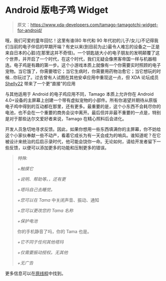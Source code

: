 # Android 版电子鸡 Widget

> 原文：<https://www.xda-developers.com/tamago-tamagotchi-widget-for-android/>

哦，我们可爱的童年回忆！这里有谁(80 年代和 90 年代初的儿子/女儿)不记得我们当前的电子伴侣的早期开端？有史以来(到目前为止)最令人难忘的设备之一正是来自日本的心脏(在那里这并不奇怪)。一个钥匙链大小的电子朋友的发明颠覆了这个世界，并开启了一个时代，在这个时代，我们无疑会像黑客帝国一样与机器相连。电子鸡是有趣的第一步。这个小游戏本质上就像有一个你需要实时照顾的电子宠物。当它饿了，你需要喂它；当它生病时，你需要用药物治愈它；当它想玩的时候...你玩过了。过去曾有人试图在其他安卓应用中重现这一点，但 XDA 论坛成员 [Shelly22](http://forum.xda-developers.com/member.php?u=5282273) 带来了一个更“直接”的应用

与其他适用于 Android 的电子鸡应用不同，Tamago 本质上允许你在 Android 4.0+设备的主屏幕上创建一个带有虚拟宠物的小部件。所有你渴望并期待从原版电子鸡中得到的互动都在那里，还有更多。最重要的是，这个小东西不会耗尽你的电池，也不会在一个重要的商务会议中离开。最后但并非最不重要的一点是，特别是对于那些达尔文爱好者来说，Tamago 在精心照料后会进化。

开发人员急切地寻求反馈。因此，如果你想用一些东西填满你的主屏幕，你不妨给这个小家伙奉献一些不动产，看着它成长为有一天会成为的哨兵。谁知道呢？在它被设计来统治的后启示录时代，他可能会饶你一命。无论如何，请给开发者留下一些反馈，以便可以添加更多的功能和压制更多的错误。

> *特殊:*
> 
> *+触摸它*
> 
> *+说明、帮助等。，还有更*
> 
> *+塔玛自己去睡觉。*
> 
> *+您可以在 Tama* 中关闭声音、振动、通知
> 
> *+您可以更改您的 Tama 名称*
> 
> *+保护电池*
> 
> 你的手机静音了吗，你的 Tama 也是。
> 
> *+它不同于任何其他塔玛*
> 
> *+仅需要振动授权。无其他*
> 
> *+无广告*

更多信息可以在[原线程](http://forum.xda-developers.com/showthread.php?t=2465009)中找到。